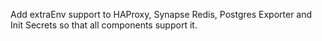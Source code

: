 Add extraEnv support to HAProxy, Synapse Redis, Postgres Exporter and Init Secrets so that all components support it.

